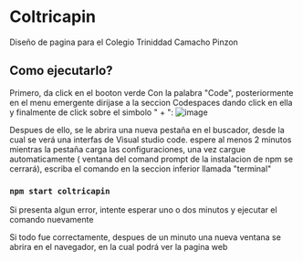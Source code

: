 # Coltricapin

Diseño de pagina para el Colegio Triniddad Camacho Pinzon

## Como ejecutarlo?

Primero,  da click en el booton verde Con la palabra "Code", posteriormente en el menu emergente dirijase a la seccion Codespaces dando click en ella y finalmente de click sobre el simbolo " + ":
![image](https://github.com/J4DR3Z/coltricapin/assets/70348839/6b059e6d-33ed-44e2-9b67-ef5131e6b1ee)

Despues de ello, se le abrira una nueva pestaña en el buscador, desde la cual se verá una interfas de Visual studio code. espere al menos 2 minutos  mientras la pestaña carga   las configuraciones, una vez cargue automaticamente ( ventana del comand prompt de la instalacion de npm se cerrará), escriba el comando en la seccion inferior llamada "terminal" 
### `npm start coltricapin`
Si presenta algun error,  intente esperar uno o dos minutos y ejecutar el comando nuevamente

Si todo fue correctamente, despues de un minuto una nueva ventana se abrira en el navegador, en la cual podrá ver la pagina web 
